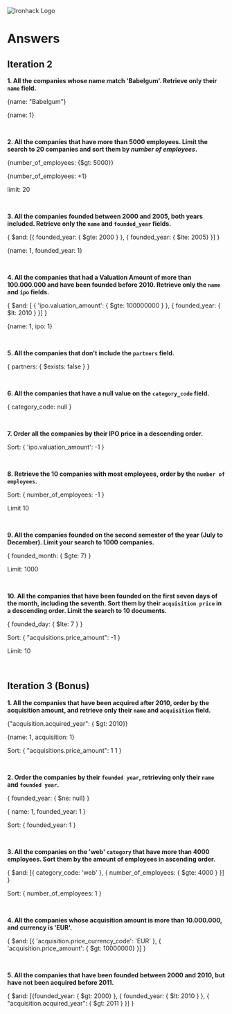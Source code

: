 ![Ironhack Logo](https://i.imgur.com/1QgrNNw.png)

# Answers

## Iteration 2

**1. All the companies whose name match 'Babelgum'. Retrieve only their `name` field.**

{name: "Babelgum"}  

{name: 1}

<br>

**2. All the companies that have more than 5000 employees. Limit the search to 20 companies and sort them by *number of employees*.**

{number_of_employees: {$gt: 5000}}

{number_of_employees: +1}

limit: 20

<br>

**3. All the companies founded between 2000 and 2005, both years included. Retrieve only the `name` and `founded_year` fields.**

{ $and: [{ founded_year: { $gte: 2000 } }, { founded_year: { $lte: 2005} }] }

{name: 1, founded_year: 1}

<br>

**4. All the companies that had a Valuation Amount of more than 100.000.000 and have been founded before 2010. Retrieve only the `name` and `ipo` fields.**

{ $and: [ { 'ipo.valuation_amount': { $gte: 100000000 } }, { founded_year: { $lt: 2010 } }] }

{name: 1, ipo: 1}

<br>

**5. All the companies that don't include the `partners` field.**

{ partners: { $exists: false } }

<br>

**6. All the companies that have a null value on the `category_code` field.**

{ category_code: null }

<br>

**7. Order all the companies by their IPO price in a descending order.**

Sort: { 'ipo.valuation_amount': -1 }

<br>

**8. Retrieve the 10 companies with most employees, order by the `number of employees`.**

Sort: { number_of_employees: -1 }

Limit 10

<br>

**9. All the companies founded on the second semester of the year (July to December). Limit your search to 1000 companies.**

{ founded_month: { $gte: 7} }

Limit: 1000

<br>

**10. All the companies that have been founded on the first seven days of the month, including the seventh. Sort them by their `acquisition price` in a descending order. Limit the search to 10 documents.**

{ founded_day: { $lte: 7 } }

Sort: { "acquisitions.price_amount": -1 }

Limit: 10

<br>

## Iteration 3 (Bonus)

**1. All the companies that have been acquired after 2010, order by the acquisition amount, and retrieve only their `name` and `acquisition` field.**

{"acquisition.acquired_year": { $gt: 2010}}

{name: 1, acquisition: 1}

Sort: { "acquisitions.price_amount": 1 1 }

<br>

**2. Order the companies by their `founded year`, retrieving only their `name` and `founded year`.**

{ founded_year: { $ne: null} }

{ name: 1, founded_year: 1 }

Sort: { founded_year: 1 }

<br>

**3. All the companies on the 'web' `category` that have more than 4000 employees. Sort them by the amount of employees in ascending order.**

{ $and: [{ category_code: 'web' }, { number_of_employees: { $gte: 4000 } }] }

Sort: { number_of_employees: 1 }

<br>

**4. All the companies whose acquisition amount is more than 10.000.000, and currency is 'EUR'.**

{ $and: [{ 'acquisition.price_currency_code': 'EUR' }, { 'acquisition.price_amount': { $gt: 10000000} }] }

<br>

**5. All the companies that have been founded between 2000 and 2010, but have not been acquired before 2011.**

{ $and: [{founded_year: { $gt: 2000} }, { founded_year: { $lt: 2010 } }, { "acquisition.acquired_year": { $gt: 2011 } }] }

<br>
